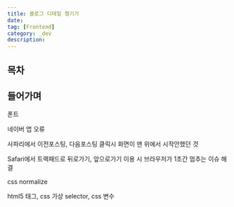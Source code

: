 ```yaml
---
title: 블로그 디테일 챙기기
date:
tag: [Frontend]
category: _dev
description:
---
```


## 목차

## 들어가며

폰트

네이버 앱 오류

사파리에서 이전포스팅, 다음포스팅 클릭시 화면이 맨 위에서 시작안했던 것

Safari에서 트랙패드로 뒤로가기, 앞으로가기 이용 시 브라우저가 1초간 멈추는 이슈 해결

css normalize

html5 태그, css 가상 selector, css 변수
